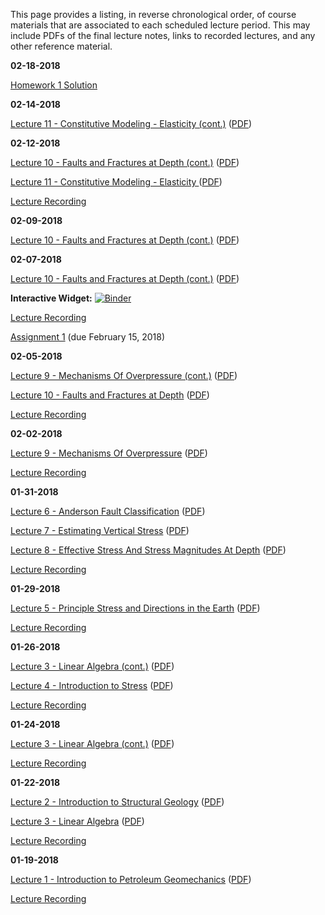 <!--
.. title: Course Materials
.. slug: index
.. date: 2017-01-17 08:00:00 UTC-05:00
-->

This page provides a listing, in reverse chronological order, of course materials that are associated to each scheduled lecture period.  This may include PDFs of the final lecture notes, links to recorded lectures, and any other reference material.

**02-18-2018**

[Homework 1 Solution](http://nbviewer.jupyter.org/github/johnfoster-pge-utexas/PGE334-ResGeomechanics/blob/master/files/assignment1_solution-2018.ipynb)

**02-14-2018**

<a href="http://johnfoster.pge.utexas.edu/PGE334-ResGeomechanics/slides/Lecture11-ConstitutiveModeling-Elasticity.slides.html" target="_blank">Lecture 11 - Constitutive Modeling - Elasticity (cont.)</a> (<a href="http://johnfoster.pge.utexas.edu/PGE334-ResGeomechanics/slides/Lecture11-ConstitutiveModeling-Elasticity.slides.pdf" target="_blank">PDF</a>)


**02-12-2018**

<a href="http://johnfoster.pge.utexas.edu/PGE334-ResGeomechanics/slides/Lecture10-FaultsAndFracturesAtDepth.slides.html#/4" target="_blank">Lecture 10 - Faults and Fractures at Depth (cont.)</a> (<a href="http://johnfoster.pge.utexas.edu/PGE334-ResGeomechanics/slides/Lecture10-FaultsAndFracturesAtDepth.slides.pdf" target="_blank">PDF</a>)

<a href="http://johnfoster.pge.utexas.edu/PGE334-ResGeomechanics/slides/Lecture11-ConstitutiveModeling-Elasticity.slides.html" target="_blank">Lecture 11 - Constitutive Modeling - Elasticity </a> (<a href="http://johnfoster.pge.utexas.edu/PGE334-ResGeomechanics/slides/Lecture11-ConstitutiveModeling-Elasticity.slides.pdf" target="_blank">PDF</a>)

<a href="//www.youtube.com/playlist?list=PL7Wioa6YOlZFGoQMAuhHR_nlo4RH4uzEy" target="_blank">Lecture Recording</a>

**02-09-2018**

<a href="http://johnfoster.pge.utexas.edu/PGE334-ResGeomechanics/slides/Lecture10-FaultsAndFracturesAtDepth.slides.html#/2" target="_blank">Lecture 10 - Faults and Fractures at Depth (cont.)</a> (<a href="http://johnfoster.pge.utexas.edu/PGE334-ResGeomechanics/slides/Lecture10-FaultsAndFracturesAtDepth.slides.pdf" target="_blank">PDF</a>)

**02-07-2018**

<a href="http://johnfoster.pge.utexas.edu/PGE334-ResGeomechanics/slides/Lecture10-FaultsAndFracturesAtDepth.slides.html" target="_blank">Lecture 10 - Faults and Fractures at Depth (cont.)</a> (<a href="http://johnfoster.pge.utexas.edu/PGE334-ResGeomechanics/slides/Lecture10-FaultsAndFracturesAtDepth.slides.pdf" target="_blank">PDF</a>)

**Interactive Widget:** [![Binder](https://mybinder.org/badge.svg)](https://mybinder.org/v2/gh/johntfoster/rotation_widget/master?filepath=rotation_widget-rise.ipynb)

<a href="//www.youtube.com/playlist?list=PL7Wioa6YOlZH-xwlyRU8rHyMzcg0nb6GK" target="_blank">Lecture Recording</a>

[Assignment 1](/files/assignment1-2018.pdf) (due February 15, 2018)


**02-05-2018**

<a href="http://johnfoster.pge.utexas.edu/PGE334-ResGeomechanics/slides/Lecture9-MechanismsOfOverPressure.slides.html#4" target="_blank">Lecture 9 - Mechanisms Of Overpressure (cont.)</a> (<a href="http://johnfoster.pge.utexas.edu/PGE334-ResGeomechanics/slides/Lecture9-MechanismsOfOverPressure.slides.pdf" target="_blank">PDF</a>)

<a href="http://johnfoster.pge.utexas.edu/PGE334-ResGeomechanics/slides/Lecture10-FaultsAndFracturesAtDepth.slides.html" target="_blank">Lecture 10 - Faults and Fractures at Depth</a> (<a href="http://johnfoster.pge.utexas.edu/PGE334-ResGeomechanics/slides/Lecture10-FaultsAndFracturesAtDepth.slides.pdf" target="_blank">PDF</a>)

<a href="//www.youtube.com/playlist?list=PL7Wioa6YOlZELdzrqk6i4HmDbUDO9IzcD" target="_blank">Lecture Recording</a>


**02-02-2018**

<a href="http://johnfoster.pge.utexas.edu/PGE334-ResGeomechanics/slides/Lecture9-MechanismsOfOverPressure.slides.html" target="_blank">Lecture 9 - Mechanisms Of Overpressure</a> (<a href="http://johnfoster.pge.utexas.edu/PGE334-ResGeomechanics/slides/Lecture9-MechanismsOfOverPressure.slides.pdf" target="_blank">PDF</a>)

<a href="//www.youtube.com/playlist?list=PL7Wioa6YOlZFOzR7DEASK3ZvA8Sbjb7eb" target="_blank">Lecture Recording</a>


**01-31-2018**

<a href="http://johnfoster.pge.utexas.edu/PGE334-ResGeomechanics/slides/Lecture6-AndersonFaultClassification.slides.html" target="_blank">Lecture 6 - Anderson Fault Classification</a> (<a href="http://johnfoster.pge.utexas.edu/PGE334-ResGeomechanics/slides/Lecture6-AndersonFaultClassification.slides.pdf" target="_blank">PDF</a>)

<a href="http://johnfoster.pge.utexas.edu/PGE334-ResGeomechanics/slides/Lecture7-EstimatingVerticalStress.slides.html" target="_blank">Lecture 7 - Estimating Vertical Stress</a> (<a href="http://johnfoster.pge.utexas.edu/PGE334-ResGeomechanics/slides/Lecture7-EstimatingVerticalStress.slides.pdf" target="_blank">PDF</a>)

<a href="http://johnfoster.pge.utexas.edu/PGE334-ResGeomechanics/slides/Lecture8-EffectiveStressAndStressMagnitudesAtDepth.slides.html" target="_blank">Lecture 8 - Effective Stress And Stress Magnitudes At Depth</a> (<a href="http://johnfoster.pge.utexas.edu/PGE334-ResGeomechanics/slides/Lecture8-EffectiveStressAndStressMagnitudesAtDepth.slides.pdf" target="_blank">PDF</a>)

<a href="//www.youtube.com/playlist?list=PL7Wioa6YOlZEOg_uhI-pxYujDtPl6-RuQ" target="_blank">Lecture Recording</a>

**01-29-2018**

<a href="http://johnfoster.pge.utexas.edu/PGE334-ResGeomechanics/slides/Lecture5-PrincipleStressAndDirectionsInEarth.slides.html" target="_blank">Lecture 5 - Principle Stress and Directions in the Earth</a> (<a href="http://johnfoster.pge.utexas.edu/PGE334-ResGeomechanics/slides/Lecture5-PrincipleStressAndDirectionsInEarth.slides.pdf" target="_blank">PDF</a>)

<a href="//www.youtube.com/playlist?list=PL7Wioa6YOlZHNluqkHM_1u6ejowKHzUCf" target="_blank">Lecture Recording</a>

**01-26-2018**

<a href="http://johnfoster.pge.utexas.edu/PGE334-ResGeomechanics/slides/Lecture3-Linear_Algebra.slides.html#/0/9" target="_blank">Lecture 3 - Linear Algebra (cont.)</a> (<a href="http://johnfoster.pge.utexas.edu/PGE334-ResGeomechanics/slides/Lecture3-Linear_Algebra.slides.pdf" target="_blank">PDF</a>)

<a href="http://johnfoster.pge.utexas.edu/PGE334-ResGeomechanics/slides/Lecture4-Introduction_to_Stress.slides.html" target="_blank">Lecture 4 - Introduction to Stress</a> (<a href="http://johnfoster.pge.utexas.edu/PGE334-ResGeomechanics/slides/Lecture4-Introduction_to_Stress.slides.pdf" target="_blank">PDF</a>)

<a href="//www.youtube.com/playlist?list=PL7Wioa6YOlZFBNlaH5Pg6kyZvIN0zx6xJ" target="_blank">Lecture Recording</a>


**01-24-2018**

<a href="http://johnfoster.pge.utexas.edu/PGE334-ResGeomechanics/slides/Lecture3-Linear_Algebra.slides.html#/0/6" target="_blank">Lecture 3 - Linear Algebra (cont.)</a> (<a href="http://johnfoster.pge.utexas.edu/PGE334-ResGeomechanics/slides/Lecture3-Linear_Algebra.slides.pdf" target="_blank">PDF</a>)

<a href="//www.youtube.com/playlist?list=PL7Wioa6YOlZFRYvAxorChMwvNb4-OF_x3" target="_blank">Lecture Recording</a>


**01-22-2018**

<a href="http://johnfoster.pge.utexas.edu/PGE334-ResGeomechanics/slides/Lecture2-Introduction_Structural_Geology.slides.html" target="_blank">Lecture 2 - Introduction to Structural Geology</a> (<a href="http://johnfoster.pge.utexas.edu/PGE334-ResGeomechanics/slides/Lecture2-Introduction_Structural_Geology.slides.pdf" target="_blank">PDF</a>)

<a href="http://johnfoster.pge.utexas.edu/PGE334-ResGeomechanics/slides/Lecture3-Linear_Algebra.slides.html" target="_blank">Lecture 3 - Linear Algebra</a> (<a href="http://johnfoster.pge.utexas.edu/PGE334-ResGeomechanics/slides/Lecture3-Linear_Algebra.slides.pdf" target="_blank">PDF</a>)

<a href="//www.youtube.com/playlist?list=PL7Wioa6YOlZEAutt1fgDbxADA7JbLPt75" target="_blank">Lecture Recording</a>


**01-19-2018**

<a href="http://johnfoster.pge.utexas.edu/PGE334-ResGeomechanics/slides/Lecture1-Introduction_Petroleum_Geomechanics.slides.html" target="_blank">Lecture 1 - Introduction to Petroleum Geomechanics</a> (<a href="http://johnfoster.pge.utexas.edu/PGE334-ResGeomechanics/slides/Lecture1-Introduction_Petroleum_Geomechanics.slides.pdf" target="_blank">PDF</a>)

<a href="//www.youtube.com/playlist?list=PL7Wioa6YOlZFvLV7dEtseQp0FpME1Lgyw" target="_blank">Lecture Recording</a>


